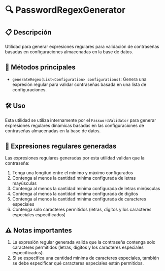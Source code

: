 # 🔍 PasswordRegexGenerator

## 📋 Descripción

Utilidad para generar expresiones regulares para validación de contraseñas basadas en configuraciones almacenadas en la base de datos.

## 🔧 Métodos principales

- `generateRegex(List<Configuration> configurations)`: Genera una expresión regular para validar contraseñas basada en una lista de configuraciones.

## 🛠️ Uso

Esta utilidad se utiliza internamente por el `PasswordValidator` para generar expresiones regulares dinámicas basadas en las configuraciones de contraseñas almacenadas en la base de datos.

## 📝 Expresiones regulares generadas

Las expresiones regulares generadas por esta utilidad validan que la contraseña:

1. Tenga una longitud entre el mínimo y máximo configurados
2. Contenga al menos la cantidad mínima configurada de letras mayúsculas
3. Contenga al menos la cantidad mínima configurada de letras minúsculas
4. Contenga al menos la cantidad mínima configurada de dígitos
5. Contenga al menos la cantidad mínima configurada de caracteres especiales
6. Contenga solo caracteres permitidos (letras, dígitos y los caracteres especiales especificados)

## ⚠️ Notas importantes

1. La expresión regular generada valida que la contraseña contenga solo caracteres permitidos (letras, dígitos y los caracteres especiales especificados).
2. Si se especifica una cantidad mínima de caracteres especiales, también se debe especificar qué caracteres especiales están permitidos.
